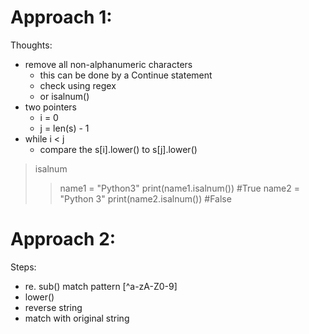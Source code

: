 # Approach 1:
Thoughts:
- remove all non-alphanumeric characters
    - this can be done by a Continue statement
    - check using regex
    - or isalnum()
- two pointers
    - i = 0
    - j = len(s) - 1
- while i < j
    - compare the s[i].lower() to s[j].lower()

> isalnum
>> name1 = "Python3"
>> print(name1.isalnum()) #True
>> name2 = "Python 3"
>> print(name2.isalnum()) #False


# Approach 2:
Steps:
- re. sub() match pattern [^a-zA-Z0-9]
- lower()
- reverse string
- match with original string